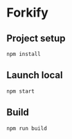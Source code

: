 # Forkify

## Project setup
```
npm install
```

## Launch local
```
npm start
```

## Build
```
npm run build
```
